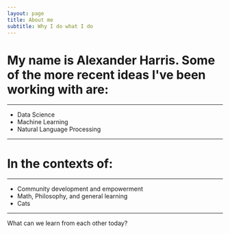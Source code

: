 ```yaml
---
layout: page
title: About me
subtitle: Why I do what I do
---
```


# My name is Alexander Harris. Some of the more recent ideas I've been working with are:
___
- Data Science
- Machine Learning
- Natural Language Processing
___

# In the contexts of:
___
- Community development and empowerment
- Math, Philosophy, and general learning
- Cats
___

What can we learn from each other today?
